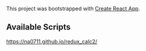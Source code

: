 This project was bootstrapped with [Create React App](https://github.com/facebook/create-react-app).

## Available Scripts

https://na0711.github.io/redux_calc2/